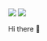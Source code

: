 ### 

![](https://img.shields.io/badge/<CODE>-<PYTHON>-informational?style=flat&logo=<LOGO_NAME>&logoColor=white&color=2bbc8a)
![](https://img.shields.io/badge/<CODE>-<PYTHON>-informational?style=flat&logo=<LOGO_NAME>&logoColor=white&color=2bbc8a)

Hi there 👋

<!--
**maranimoataz/maranimoataz** is a ✨ _special_ ✨ repository because its `README.md` (this file) appears on your GitHub profile.

<img align="center" src="https://github-readme-stats.vercel.app/api/<CARD_TYPE>/?username=<USERNAME>&theme=<THEME_NAME>" />

Here are some ideas to get you started:

- 🔭 I’m currently working on ...
- 🌱 I’m currently learning ...
- 👯 I’m looking to collaborate on ...
- 🤔 I’m looking for help with ...
- 💬 Ask me about ...
- 📫 How to reach me: ...
- 😄 Pronouns: ...
- ⚡ Fun fact: ...
-->
